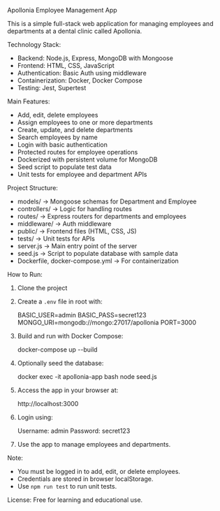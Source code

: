 Apollonia Employee Management App

This is a simple full-stack web application for managing employees and departments at a dental clinic called Apollonia.

Technology Stack:
- Backend: Node.js, Express, MongoDB with Mongoose
- Frontend: HTML, CSS, JavaScript
- Authentication: Basic Auth using middleware
- Containerization: Docker, Docker Compose
- Testing: Jest, Supertest

Main Features:
- Add, edit, delete employees
- Assign employees to one or more departments
- Create, update, and delete departments
- Search employees by name
- Login with basic authentication
- Protected routes for employee operations
- Dockerized with persistent volume for MongoDB
- Seed script to populate test data
- Unit tests for employee and department APIs

Project Structure:
- models/ -> Mongoose schemas for Department and Employee
- controllers/ -> Logic for handling routes
- routes/ -> Express routers for departments and employees
- middleware/ -> Auth middleware
- public/ -> Frontend files (HTML, CSS, JS)
- tests/ -> Unit tests for APIs
- server.js -> Main entry point of the server
- seed.js -> Script to populate database with sample data
- Dockerfile, docker-compose.yml -> For containerization

How to Run:

1. Clone the project
2. Create a `.env` file in root with:

   BASIC_USER=admin
   BASIC_PASS=secret123
   MONGO_URI=mongodb://mongo:27017/apollonia
   PORT=3000

3. Build and run with Docker Compose:

   docker-compose up --build

4. Optionally seed the database:

   docker exec -it apollonia-app bash
   node seed.js

5. Access the app in your browser at:

   http://localhost:3000

6. Login using:

   Username: admin
   Password: secret123

7. Use the app to manage employees and departments.

Note:
- You must be logged in to add, edit, or delete employees.
- Credentials are stored in browser localStorage.
- Use `npm run test` to run unit tests.

License: Free for learning and educational use.